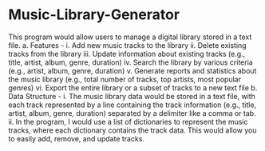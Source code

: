 # Music-Library-Generator
This program would allow users to manage a
digital library stored in a text file.
  a. Features -
    i. Add new music tracks to the library
    ii. Delete existing tracks from the library
    iii. Update information about existing tracks (e.g., title, artist, album, genre, duration)
    iv. Search the library by various criteria (e.g., artist, album, genre, duration)
    v. Generate reports and statistics about the music library (e.g., total number of tracks, top artists, most popular genres)
    vi. Export the entire library or a subset of tracks to a new text file
b. Data Structure -
    i. The music library data would be stored in a text file, with each track represented by a line containing the track information (e.g., title, artist, album, genre, duration) separated by a delimiter like a comma or tab.
    ii. In the program, I would use a list of dictionaries to represent the music tracks, where each dictionary contains the track data. This would allow you to easily add, remove, and update tracks.


